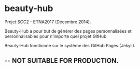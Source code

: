 beauty-hub
==========
Projet SCC2 - ETNA2017 (Décembre 2014).

Beauty-Hub a pour but de générer des pages personnalisées et personnalisables pour n'importe quel projet GitHub.

Beauty-Hub fonctionne sur le système des GitHub Pages (Jekyll).

--
NOT SUITABLE FOR PRODUCTION.
--
